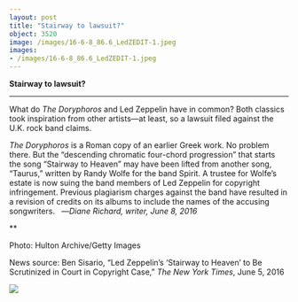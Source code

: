 ```yaml
---
layout: post
title: "Stairway to lawsuit?"
object: 3520
image: /images/16-6-8_86.6_LedZEDIT-1.jpeg
images:
- /images/16-6-8_86.6_LedZEDIT-1.jpeg
---
```

**Stairway to lawsuit?**

****

What do *The Doryphoros* and Led Zeppelin have in common? Both classics took inspiration from other artists—at least, so a lawsuit filed against the U.K. rock band claims. 

*The Doryphoros* is a Roman copy of an earlier Greek work. No problem there. But the “descending chromatic four-chord progression” that starts the song “Stairway to Heaven” may have been lifted from another song, “Taurus,” written by Randy Wolfe for the band Spirit. A trustee for Wolfe’s estate is now suing the band members of Led Zeppelin for copyright infringement. Previous plagiarism charges against the band have resulted in a revision of credits on its albums to include the names of the accusing songwriters.   —*Diane Richard, writer, June 8, 2016*

**

Photo: Hulton Archive/Getty Images

News source: Ben Sisario, “Led Zeppelin’s ‘Stairway to Heaven’ to Be Scrutinized in Court in Copyright Case,” *The New York Times*, June 5, 2016

![]({{siteurl.base}}/images/16-6-8_86.6_LedZEDIT-1.jpeg)
